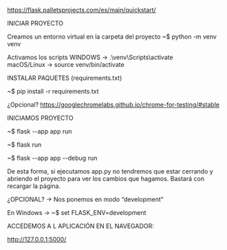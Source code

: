https://flask.palletsprojects.com/es/main/quickstart/

INICIAR PROYECTO

Creamos un entorno virtual en la carpeta del proyecto
~$ python -m venv venv

Activamos los scripts WINDOWS → .\venv\Scripts\activate  
macOS/Linux → source venv/bin/activate

INSTALAR PAQUETES (requirements.txt)

~$ pip install -r requirements.txt

¿Opcional?
https://googlechromelabs.github.io/chrome-for-testing/#stable

INICIAMOS PROYECTO

~$ flask --app app run

~$ flask run

~$ flask --app app --debug run 

De esta forma, si ejecutamos app.py no tendremos que estar cerrando y abriendo el proyecto para ver los cambios que hagamos. Bastará con recargar la página.

¿OPCIONAL? → Nos ponemos en modo “development”

En Windows → ~$ set FLASK_ENV=development

ACCEDEMOS A L APLICACIÓN EN EL NAVEGADOR:

http://127.0.0.1:5000/
